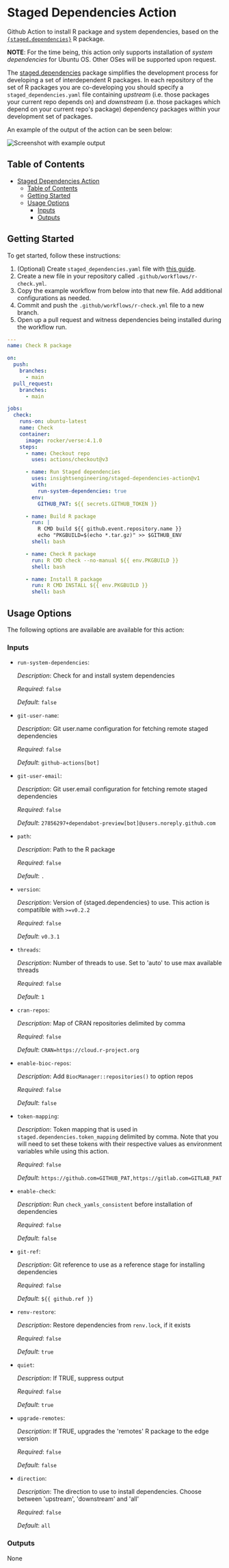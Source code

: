 # Staged Dependencies Action

Github Action to install R package and system dependencies, based on the [`{staged.dependencies}`](https://github.com/openpharma/staged.dependencies) R package.

**NOTE**: For the time being, this action only supports installation of _system dependencies_ for Ubuntu OS. Other OSes will be supported upon request.

The [staged.dependencies] package simplifies the development process for developing a set of
interdependent R packages. In each repository of the set of R packages you are co-developing you should
specify a `staged_dependencies.yaml` file containing _upstream_ (i.e. those packages your current repo depends on) and
_downstream_ (i.e. those packages which depend on your current repo's package)
dependency packages within your development set of packages.

An example of the output of the action can be seen below:

![Screenshot with example output](example.png)

## Table of Contents

- [Staged Dependencies Action](#staged-dependencies-action)
  - [Table of Contents](#table-of-contents)
  - [Getting Started](#getting-started)
  - [Usage Options](#usage-options)
    - [Inputs](#inputs)
    - [Outputs](#outputs)

## Getting Started

To get started, follow these instructions:

1. (Optional) Create `staged_dependencies.yaml` file with [this guide][structure-of-yaml-file].
2. Create a new file in your repository called `.github/workflows/r-check.yml`.
3. Copy the example workflow from below into that new file. Add additional configurations as needed.
4. Commit and push the `.github/workflows/r-check.yml` file to a new branch.
5. Open up a pull request and witness dependencies being installed during the workflow run.

```yml
---
name: Check R package

on:
  push:
    branches:
      - main
  pull_request:
    branches:
      - main

jobs:
  check:
    runs-on: ubuntu-latest
    name: Check
    container:
      image: rocker/verse:4.1.0
    steps:
      - name: Checkout repo
        uses: actions/checkout@v3

      - name: Run Staged dependencies
        uses: insightsengineering/staged-dependencies-action@v1
        with:
          run-system-dependencies: true
        env:
          GITHUB_PAT: ${{ secrets.GITHUB_TOKEN }}

      - name: Build R package
        run: |
          R CMD build ${{ github.event.repository.name }}
          echo "PKGBUILD=$(echo *.tar.gz)" >> $GITHUB_ENV
        shell: bash

      - name: Check R package
        run: R CMD check --no-manual ${{ env.PKGBUILD }}
        shell: bash

      - name: Install R package
        run: R CMD INSTALL ${{ env.PKGBUILD }}
        shell: bash
```

## Usage Options

The following options are available are available for this action:

<!-- BEGIN_ACTION_DOC -->
### Inputs

* `run-system-dependencies`:

  _Description_: Check for and install system dependencies

  _Required_: `false`

  _Default_: `false`

* `git-user-name`:

  _Description_: Git user.name configuration for fetching remote staged dependencies

  _Required_: `false`

  _Default_: `github-actions[bot]`

* `git-user-email`:

  _Description_: Git user.email configuration for fetching remote staged dependencies

  _Required_: `false`

  _Default_: `27856297+dependabot-preview[bot]@users.noreply.github.com`

* `path`:

  _Description_: Path to the R package

  _Required_: `false`

  _Default_: `.`

* `version`:

  _Description_: Version of {staged.dependencies} to use. This action is compatilble with `>=v0.2.2`

  _Required_: `false`

  _Default_: `v0.3.1`

* `threads`:

  *Description*: Number of threads to use. Set to 'auto' to use max available threads

  _Required_: `false`

  _Default_: `1`

* `cran-repos`:

  _Description_: Map of CRAN repositories delimited by comma

  _Required_: `false`

  _Default_: `CRAN=https://cloud.r-project.org`

* `enable-bioc-repos`:

  _Description_: Add `BiocManager::repositories()` to option repos

  _Required_: `false`

  _Default_: `false`

* `token-mapping`:

  _Description_: Token mapping that is used in `staged.dependencies.token_mapping` delimited by comma. Note that you will need to set these tokens with their respective values as environment variables while using this action.

  _Required_: `false`

  _Default_: `https://github.com=GITHUB_PAT,https://gitlab.com=GITLAB_PAT`

* `enable-check`:

  _Description_: Run `check_yamls_consistent` before installation of dependencies

  _Required_: `false`

  _Default_: `false`

* `git-ref`:

  _Description_: Git reference to use as a reference stage for installing dependencies

  _Required_: `false`

  _Default_: `${{ github.ref }}`

* `renv-restore`:

  _Description_: Restore dependencies from `renv.lock`, if it exists

  _Required_: `false`

  _Default_: `true`

* `quiet`:

  _Description_: If TRUE, suppress output

  _Required_: `false`

  _Default_: `true`

* `upgrade-remotes`:

    _Description_: If TRUE, upgrades the 'remotes' R package to the edge version

    _Required_: `false`

    _Default_: `false`

* `direction`:

    _Description_: The direction to use to install dependencies. Choose between 'upstream', 'downstream' and 'all'

    _Required_: `false`

    _Default_: `all`

### Outputs

None
<!-- END_ACTION_DOC -->

[staged.dependencies]: https://github.com/openpharma/staged.dependencies
[structure-of-yaml-file]: https://github.com/openpharma/staged.dependencies#structure-of-staged_dependenciesyaml-file
